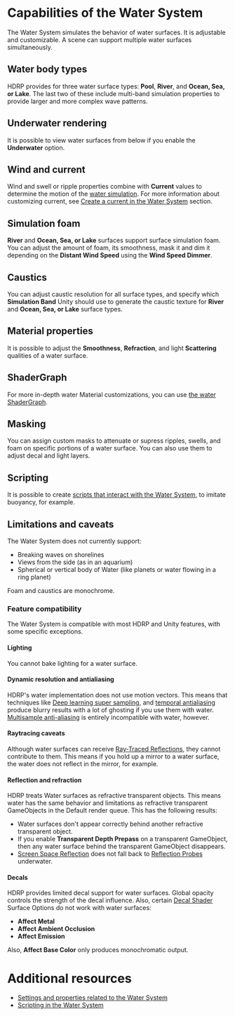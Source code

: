 
# Capabilities of the Water System
The Water System simulates the behavior of water surfaces. It is adjustable and customizable.
A scene can support multiple water surfaces simultaneously.

## Water body types
HDRP provides for three water surface types: **Pool**, **River**, and **Ocean, Sea, or Lake**. The last two of these include multi-band simulation properties to provide larger and more complex wave patterns.

## Underwater rendering
It is possible to view water surfaces from below if you enable the **Underwater** option.

## Wind and current
Wind and swell or ripple properties combine with **Current** values to determine the motion of the [water simulation](water-water-system-simulation.md).
For more information about customizing current, see [Create a current in the Water System](water-create-a-current-in-the-water-system) section.

## Simulation foam
**River** and **Ocean, Sea, or Lake** surfaces support surface simulation foam. You can adjust the amount of foam, its smoothness, mask it and dim it depending on the **Distant Wind Speed** using the **Wind Speed Dimmer**.

##  Caustics
You can adjust caustic resolution for all surface types, and specify which **Simulation Band** Unity should use to generate the caustic texture for  **River** and **Ocean, Sea, or Lake** surface types.

## Material properties
It is possible to adjust the **Smoothness**, **Refraction**, and light **Scattering** qualities of a water surface.

## ShaderGraph
For more in-depth water Material customizations, you can use [the water ShaderGraph](master-stack-water.md).

## Masking
You can assign custom masks to attenuate or supress ripples, swells, and foam on specific portions of a water surface. You can also use them to adjust decal and light layers.
## Scripting
It is possible to create [scripts that interact with the Water System](water-scripting-in-the-water-system.md), to imitate buoyancy, for example.

## Limitations and caveats
The Water System does not currently support:
* Breaking waves on shorelines
* Views from the side (as in an aquarium)
* Spherical or vertical body of Water (like planets or water flowing in a ring planet)

Foam and caustics are monochrome.
### Feature compatibility
The Water System is compatible with most HDRP and Unity features, with some specific exceptions.
#### Lighting
You cannot bake lighting for a water surface.
#### Dynamic resolution and antialiasing
HDRP's water implementation does not use motion vectors. This means that techniques like [Deep learning super sampling](deep-learning-super-sampling-in-hdrp.md), and [temporal antialiasing](Anti-Aliasing.md) produce blurry results with a lot of ghosting if you use them with water. [Multisample anti-aliasing](Anti-Aliasing.md#MSAA) is entirely incompatible with water, however.


#### Raytracing caveats
Although water surfaces can receive [Ray-Traced Reflections](Ray-Traced-Reflections.md), they cannot contribute to them. This means if you hold up a mirror to a water surface, the water does not reflect in the mirror, for example.

#### Reflection and refraction
HDRP treats Water surfaces as refractive transparent objects. This means water has the same behavior and limitations as refractive transparent GameObjects in the Default render queue. This has the following results:
- Water surfaces don't appear correctly behind another refractive transparent object.
- If you enable **Transparent Depth Prepass** on a transparent GameObject, then any water surface behind the transparent GameObject disappears.
- [Screen Space Reflection](Override-Screen-Space-Reflection.md) does not fall back to [Reflection Probes](Reflection-in-HDRP.md) underwater.

#### Decals
HDRP provides limited decal support for water surfaces. Global opacity controls the strength of the decal influence. Also, certain [Decal Shader](decal-material-inspector-reference.md) Surface Options do not work with water surfaces:
* **Affect Metal**
* **Affect Ambient Occlusion**
* **Affect Emission**

Also, **Affect Base Color** only produces monochromatic output.


# Additional resources
* [Settings and properties related to the Water System](settings-and-properties-related-to-the-water-system.md)
* [Scripting in the Water System](water-scripting-in-the-water-system.md)
